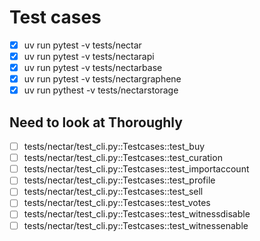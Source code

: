 # Test cases

- [x] uv run pytest -v tests/nectar
- [x] uv run pytest -v tests/nectarapi
- [x] uv run pytest -v tests/nectarbase
- [x] uv run pytest -v tests/nectargraphene
- [x] uv run pythest -v tests/nectarstorage

## Need to look at Thoroughly

- [ ] tests/nectar/test_cli.py::Testcases::test_buy
- [ ] tests/nectar/test_cli.py::Testcases::test_curation
- [ ] tests/nectar/test_cli.py::Testcases::test_importaccount
- [ ] tests/nectar/test_cli.py::Testcases::test_profile
- [ ] tests/nectar/test_cli.py::Testcases::test_sell
- [ ] tests/nectar/test_cli.py::Testcases::test_votes
- [ ] tests/nectar/test_cli.py::Testcases::test_witnessdisable
- [ ] tests/nectar/test_cli.py::Testcases::test_witnessenable
